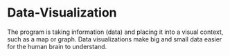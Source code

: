 # Data-Visualization
The program is  taking information (data) and placing it into a visual context, such as a map or graph. Data visualizations make big and small data easier for the human brain to understand. 
